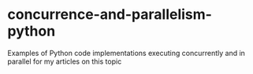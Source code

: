 # concurrence-and-parallelism-python
Examples of Python code implementations executing concurrently and in parallel for my articles on this topic
